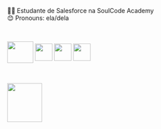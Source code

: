 👩‍🎓 Estudante de Salesforce na SoulCode Academy<br>
😊 Pronouns: ela/dela <br>
##
<div style="display: inline_block"><br>
<img align="center" height="50" width="60"  src="https://cdn.jsdelivr.net/gh/devicons/devicon/icons/salesforce/salesforce-original.svg" />
<img align="center" height="40" width="40" src="https://cdn.jsdelivr.net/gh/devicons/devicon/icons/html5/html5-original-wordmark.svg"/>
<img align="center" height="40" width="40"  src="https://cdn.jsdelivr.net/gh/devicons/devicon/icons/javascript/javascript-original.svg" />
<img align="center" height="40" width="40"  src="https://cdn.jsdelivr.net/gh/devicons/devicon/icons/css3/css3-original-wordmark.svg" />
</div> <br>

##
<a href="https://www.linkedin.com/in/mannuella-souza-3504a2160/" target="_blank"><img  height="90" width="80" src="https://cdn.jsdelivr.net/gh/devicons/devicon/icons/linkedin/linkedin-original-wordmark.svg"/></a> 
